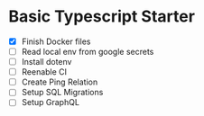 # Basic Typescript Starter

- [x] Finish Docker files
- [ ] Read local env from google secrets
- [ ] Install dotenv
- [ ] Reenable CI
- [ ] Create Ping Relation
- [ ] Setup SQL Migrations
- [ ] Setup GraphQL
